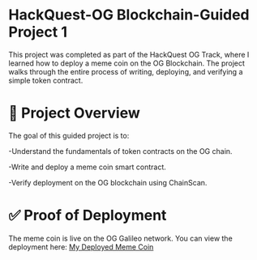 # HackQuest-OG Blockchain-Guided Project 1

This project was completed as part of the HackQuest OG Track, where I learned how to deploy a meme coin on the OG Blockchain. The project walks through the entire process of writing, deploying, and verifying a simple token contract.

# 📖 Project Overview

The goal of this guided project is to:

-Understand the fundamentals of token contracts on the OG chain.

-Write and deploy a meme coin smart contract.

-Verify deployment on the OG blockchain using ChainScan.

# ✅ Proof of Deployment

The meme coin is live on the OG Galileo network.
You can view the deployment here:
[My Deployed Meme Coin](https://chainscan-galileo.0g.ai/address/0x5bb692809a5f945743d931f8e22d77a0fb2df9f1)

